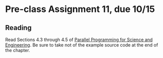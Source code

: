 # Pre-class Assignment 11, due 10/15

## Reading

Read Sections 4.3 through 4.5 of [Parallel Programming for Science and Engineering](../assets/EijkhoutParallelProgramming.pdf). Be sure to take not of the example source code at the end of the chapter.

<!-- ## Review

1. In the `#questions` channel of the course Slack, post at least one question about the reading. If someone has already posted your question, you may instead "upvote" that question by reacting to it with a "thumbs up" or other appropriate reaction emoji. 

## Exercises

Complete the 8 Review Questions in Section 4.5.

## What to turn-in

Commit your answers to the review questions, as a plain text, markdown document, or pdf to your assignment repo _before the start of class_. -->